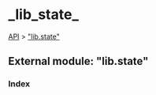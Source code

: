 # \_lib\_state\_

[API](../../api-1.md) &gt; ["lib.state"](_lib_state_.md)

## External module: "lib.state"

### Index

